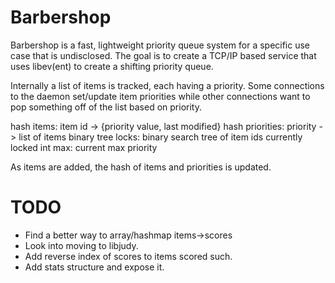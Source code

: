 # Barbershop

Barbershop is a fast, lightweight priority queue system for a specific
use case that is undisclosed. The goal is to create a TCP/IP based
service that uses libev(ent) to create a shifting priority queue.

Internally a list of items is tracked, each having a priority. Some
connections to the daemon set/update item priorities while other
connections want to pop something off of the list based on priority.

hash items: item id -> {priority value, last modified}
hash priorities: priority -> list of items
binary tree locks: binary search tree of item ids currently locked
int max: current max priority

As items are added, the hash of items and priorities is updated.

# TODO

 * Find a better way to array/hashmap items->scores
 * Look into moving to libjudy.
 * Add reverse index of scores to items scored such.
 * Add stats structure and expose it.

